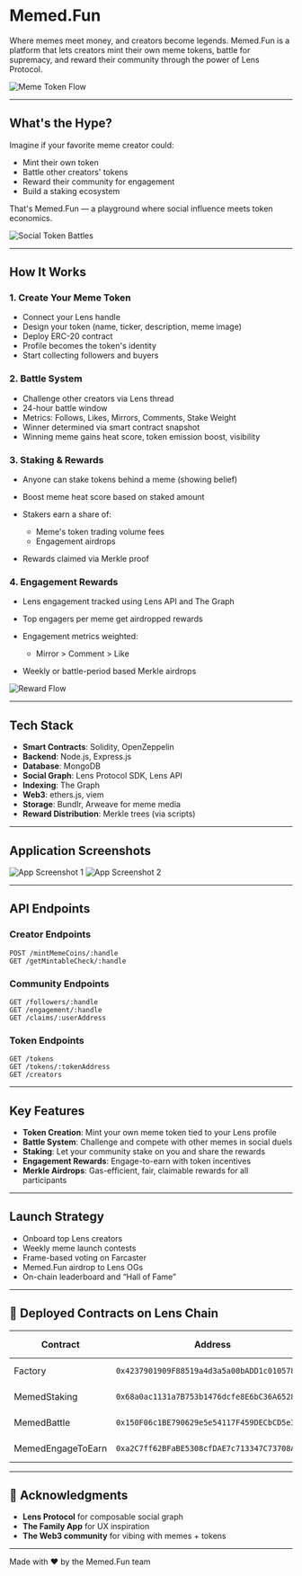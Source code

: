 # Memed.Fun

Where memes meet money, and creators become legends. Memed.Fun is a platform that lets creators mint their own meme tokens, battle for supremacy, and reward their community through the power of Lens Protocol.

![Meme Token Flow](https://github.com/user-attachments/assets/b9a58958-8647-4cb1-98fe-87af10c3aaeb)

---

## What's the Hype?

Imagine if your favorite meme creator could:

* Mint their own token
* Battle other creators' tokens
* Reward their community for engagement
* Build a staking ecosystem

That's Memed.Fun — a playground where social influence meets token economics.

![Social Token Battles](https://github.com/user-attachments/assets/b4c0ecd6-29cf-42d7-b7e9-4b626fb22e4e)

---

## How It Works

### 1. Create Your Meme Token

* Connect your Lens handle
* Design your token (name, ticker, description, meme image)
* Deploy ERC-20 contract
* Profile becomes the token's identity
* Start collecting followers and buyers

### 2. Battle System

* Challenge other creators via Lens thread
* 24-hour battle window
* Metrics: Follows, Likes, Mirrors, Comments, Stake Weight
* Winner determined via smart contract snapshot
* Winning meme gains heat score, token emission boost, visibility

### 3. Staking & Rewards

* Anyone can stake tokens behind a meme (showing belief)
* Boost meme heat score based on staked amount
* Stakers earn a share of:

  * Meme's token trading volume fees
  * Engagement airdrops
* Rewards claimed via Merkle proof

### 4. Engagement Rewards

* Lens engagement tracked using Lens API and The Graph
* Top engagers per meme get airdropped rewards
* Engagement metrics weighted:

  * Mirror > Comment > Like
* Weekly or battle-period based Merkle airdrops

![Reward Flow](https://github.com/user-attachments/assets/f3af0107-9e95-4049-9479-869de8f513df)

---

## Tech Stack

* **Smart Contracts**: Solidity, OpenZeppelin
* **Backend**: Node.js, Express.js
* **Database**: MongoDB
* **Social Graph**: Lens Protocol SDK, Lens API
* **Indexing**: The Graph
* **Web3**: ethers.js, viem
* **Storage**: Bundlr, Arweave for meme media
* **Reward Distribution**: Merkle trees (via scripts)

---

## Application Screenshots

![App Screenshot 1](https://github.com/user-attachments/assets/70e7f606-d4a3-4d11-bcc5-b4eb6b249278)
![App Screenshot 2](https://github.com/user-attachments/assets/f7c8e5c3-8bb6-4c47-971a-a0ecbf8c781e)

---

## API Endpoints

### Creator Endpoints

```http
POST /mintMemeCoins/:handle
GET /getMintableCheck/:handle
```

### Community Endpoints

```http
GET /followers/:handle
GET /engagement/:handle
GET /claims/:userAddress
```

### Token Endpoints

```http
GET /tokens
GET /tokens/:tokenAddress
GET /creators
```

---

## Key Features

* **Token Creation**: Mint your own meme token tied to your Lens profile
* **Battle System**: Challenge and compete with other memes in social duels
* **Staking**: Let your community stake on you and share the rewards
* **Engagement Rewards**: Engage-to-earn with token incentives
* **Merkle Airdrops**: Gas-efficient, fair, claimable rewards for all participants

---

## Launch Strategy

* Onboard top Lens creators
* Weekly meme launch contests
* Frame-based voting on Farcaster
* Memed.Fun airdrop to Lens OGs
* On-chain leaderboard and “Hall of Fame”

---

## 📜 Deployed Contracts on Lens Chain

| Contract          | Address                                      | Explorer Link                                                                                    |
| ----------------- | -------------------------------------------- | ------------------------------------------------------------------------------------------------ |
| Factory           | `0x4237901909F88519a4d3a5a00bADD1c010578d39` | [View on Explorer](https://explorer.lens.xyz/address/0x4237901909F88519a4d3a5a00bADD1c010578d39) |
| MemedStaking      | `0x68a0ac1131a7B753b1476dcfe8E6bC36A65280B2` | [View on Explorer](https://explorer.lens.xyz/address/0x68a0ac1131a7B753b1476dcfe8E6bC36A65280B2) |
| MemedBattle       | `0x150F06c1BE790629e5e54117F459DECbCD5e3844` | [View on Explorer](https://explorer.lens.xyz/address/0x150F06c1BE790629e5e54117F459DECbCD5e3844) |
| MemedEngageToEarn | `0xa2C7ff62BFaBE5308cfDAE7c713347C73708AD45` | [View on Explorer](https://explorer.lens.xyz/address/0xa2C7ff62BFaBE5308cfDAE7c713347C73708AD45) |

---

## 🙏 Acknowledgments

* **Lens Protocol** for composable social graph
* **The Family App** for UX inspiration
* **The Web3 community** for vibing with memes + tokens

---

Made with ❤️ by the Memed.Fun team
